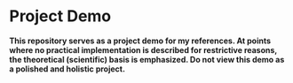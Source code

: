 # Project Demo

**This repository serves as a project demo for my references. At points where no practical implementation is described for restrictive reasons, the theoretical (scientific) basis is emphasized. Do not view this demo as a polished and holistic project.**

